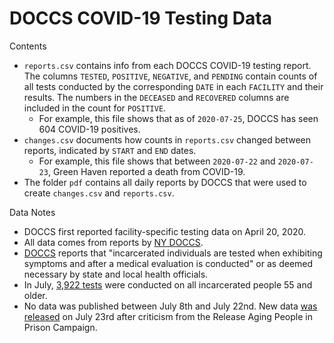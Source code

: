 # DOCCS COVID-19 Testing Data

Contents

* `reports.csv` contains info from each DOCCS COVID-19 testing report. The columns `TESTED`, `POSITIVE`, `NEGATIVE`, and `PENDING` contain counts of all tests conducted by the corresponding `DATE` in each `FACILITY` and their results. The numbers in the `DECEASED` and `RECOVERED` columns are included in the count for `POSITIVE`.
	* For example, this file shows that as of `2020-07-25`, DOCCS has seen 604 COVID-19 positives.
* `changes.csv` documents how counts in `reports.csv` changed between reports, indicated by `START` and `END` dates.
	* For example, this file shows that between `2020-07-22` and `2020-07-23`, Green Haven reported a death from COVID-19.
* The folder `pdf` contains all daily reports by DOCCS that were used to create `changes.csv` and `reports.csv`.

Data Notes

* DOCCS first reported facility-specific testing data on April 20, 2020.
* All data comes from reports by [NY DOCCS](https://doccs.ny.gov/doccs-covid-19-report).
* [DOCCS](https://doccs.ny.gov/doccs-covid-19-report) reports that "incarcerated individuals are tested when exhibiting symptoms and after a medical evaluation is conducted" or as deemed necessary by state and local health officials.
* In July, [3,922 tests](https://auburnpub.com/news/local/govt-and-politics/cuomo-small-percentage-of-older-ny-prison-inmates-test-positive-for-covid-19/article_66e96029-e6e9-5b66-8d2a-698b6e860201.html) were conducted on all incarcerated people 55 and older.
* No data was published between July 8th and July 22nd. New data [was released](https://auburnpub.com/news/local/govt-and-politics/cuomo-small-percentage-of-older-ny-prison-inmates-test-positive-for-covid-19/article_66e96029-e6e9-5b66-8d2a-698b6e860201.html) on July 23rd after criticism from the Release Aging People in Prison Campaign.
